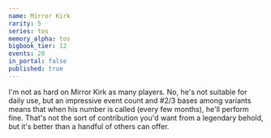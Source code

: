 ```yaml
---
name: Mirror Kirk
rarity: 5
series: tos
memory_alpha: tos
bigbook_tier: 12
events: 20
in_portal: false
published: true
---
```


I'm not as hard on Mirror Kirk as many players. No, he's not suitable for daily use, but an impressive event count and #2/3 bases among variants means that when his number is called (every few months), he'll perform fine. That's not the sort of contribution you'd want from a legendary behold, but it's better than a handful of others can offer.
